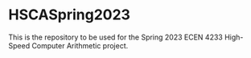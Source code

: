 # HSCASpring2023

This is the repository to be used for the Spring 2023 ECEN 4233
High-Speed Computer Arithmetic project.  